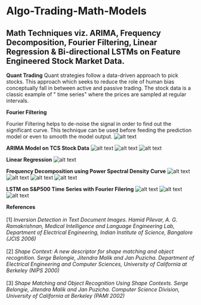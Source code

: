 # Algo-Trading-Math-Models
## Math Techniques viz. ARIMA, Frequency Decomposition, Fourier Filtering, Linear Regression &amp;  Bi-directional LSTMs on Feature Engineered Stock Market Data.


**Quant Trading**
Quant strategies follow a data-driven approach to pick stocks. This approach  which seeks to reduce the role of human bias conceptually fall in between active and passive trading. The stock data is a classic example of " time series" where the prices are sampled at regular intervals.


**Fourier Filtering**

Fourier Filtering helps to de-noise the signal in order to find out the significant curve. This technique can be used before feeding the prediction model or even to smooth the model output.
![alt text](images/fourier_filtering.png)

**ARIMA Model on TCS Stock Data**
![alt text](images/autoCorrelation_tcs.png)
![alt text](images/ARIMA_Prediction.png)
![alt text](images/ARIMA_Prediction_zoomed.png)

**Linear Regression**
![alt text](images/LR.png)

**Frequency Decomposition using Power Spectral Density Curve**
![alt text](images/freq_decompose.png)
![alt text](images/psd.png)
![alt text](images/freq_decomposed.png)
![alt text](images/freq_decomposed_sum.png)

**LSTM on S&P500 Time Series with Fourier Filering**
![alt text](images/Autocorr_snp.png)
![alt text](images/prediction_snp_lstm.png)
![alt text](images/lstm_fourier_filtered.png)


**References**
<br>
<br> [1] *Inversion Detection in Text Document Images. Hamid Pilevar, A. G. Ramakrishnan, Medical Intelligence and Language Engineering Lab, Department of Electrical Engineering, Indian Institute of Science, Bangalore (JCIS 2006)*<br>
<br> [2] *Shape Context: A new descriptor for shape matching and object recognition. Serge Belongie, Jitendra Malik and Jan Puzicha. Department of Electrical Engineering and Computer Sciences, University of California at Berkeley (NIPS 2000)*<br>
<br> [3] *Shape Matching and Object Recognition Using Shape Contexts. Serge Belongie, Jitendra Malik and Jan Puzicha. Computer Science Division, University of California at Berkeley (PAMI 2002)*
